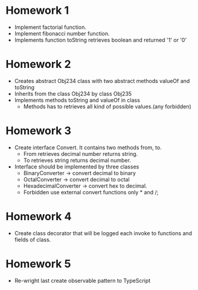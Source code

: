 # Homework 1
- Implement factorial function.
- Implement fibonacci number function.
- Implements function toString retrieves boolean and returned '1' or '0'

# Homework 2
- Creates abstract Obj234 class with two abstract methods valueOf and toString
- Inherits from the class Obj234 by class Obj235
- Implements methods toString and valueOf in class
    - Methods has to retrieves all kind of possible values.(any forbidden)

# Homework 3
- Create interface Convert. It contains two methods from, to.
    - From retrieves decimal number returns string.
    - To retrieves string returns decimal number.
- Interface should be implemented by three classes
    - BinaryConverter -> convert decimal to binary
    - OctalConverter -> convert decimal to octal
    - HexadecimalConverter -> convert hex to decimal.
    - Forbidden use external convert functions only * and /;
# Homework 4
- Create class decorator that will be logged each invoke to functions and fields of class.

# Homework 5
- Re-wright last create observable pattern to TypeScript 
